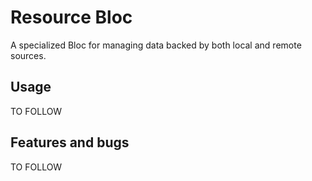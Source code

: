 # Resource Bloc

A specialized Bloc for managing data backed by both local and remote sources.

## Usage

TO FOLLOW

## Features and bugs

TO FOLLOW